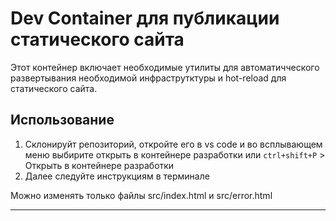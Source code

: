 # Dev Container для публикации статического сайта

Этот контейнер включает необходимые утилиты для автоматичческого развертывания необходимой инфраструтктуры и hot-reload для статического сайта.

## Использование

1. Склонируйт репозиторий, откройте его в vs code и во всплывающем меню выбирите открыть в контейнере разработки или `ctrl+shift+P` > Открыть в контейнере разработки
2. Далее следуйте инструкциям в терминале

Можно изменять только файлы src/index.html и src/error.html

---